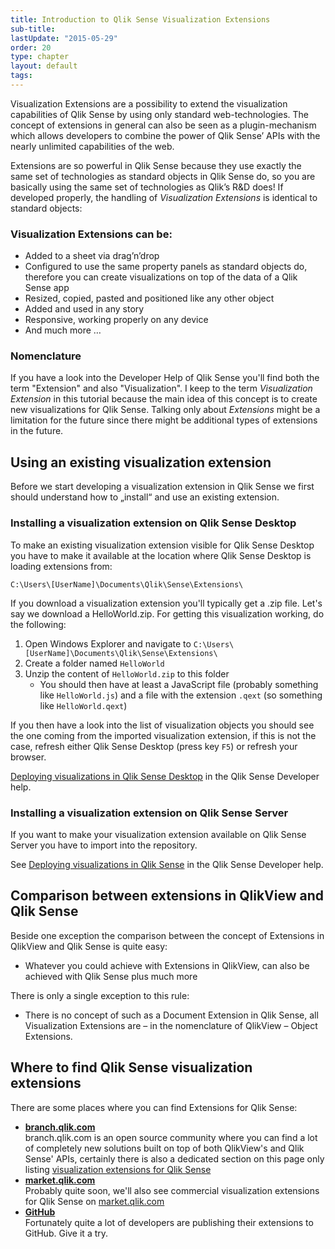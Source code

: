 ```yaml
---
title: Introduction to Qlik Sense Visualization Extensions
sub-title: 
lastUpdate: "2015-05-29"
order: 20
type: chapter
layout: default
tags:
---
```


Visualization Extensions are a possibility to extend the visualization capabilities of Qlik Sense by using only standard web-technologies. The concept of extensions in general can also be seen as a plugin-mechanism which allows developers to combine the power of Qlik Sense’ APIs with the nearly unlimited capabilities of the web.

Extensions are so powerful in Qlik Sense because they use exactly the same set of technologies as standard objects in Qlik Sense do, so you are basically using the same set of technologies as Qlik’s R&D does!
If developed properly, the handling of _Visualization Extensions_ is identical to standard objects:

### Visualization Extensions can be:
-	Added to a sheet via drag’n’drop
-	Configured to use the same property panels as standard objects do, therefore you can create visualizations on top of the data of a Qlik Sense app
-	Resized, copied, pasted and positioned like any other object
-	Added and used in any story
-	Responsive, working properly on any device
-	And much more …

### Nomenclature
If you have a look into the Developer Help of Qlik Sense you'll find both the term "Extension" and also "Visualization". I keep to the term _Visualization Extension_ in this tutorial because the main idea of this concept is to create new visualizations for Qlik Sense. Talking only about _Extensions_ might be a limitation for the future since there might be additional types of extensions in the future.

## Using an existing visualization extension
Before we start developing a visualization extension in Qlik Sense we first should understand how to „install“ and use an existing extension.

### Installing a visualization extension on Qlik Sense Desktop

To make an existing visualization extension visible for Qlik Sense Desktop you have to make it available at the location where Qlik Sense Desktop is loading extensions from:

`C:\Users\[UserName]\Documents\Qlik\Sense\Extensions\`

If you download a visualization extension you'll typically get a .zip file. Let's say we download a HelloWorld.zip. For getting this visualization working, do the following:

1. Open Windows Explorer and navigate to `C:\Users\[UserName]\Documents\Qlik\Sense\Extensions\`
2. Create a folder named `HelloWorld`
3. Unzip the content of `HelloWorld.zip` to this folder
	* You should then have at least a JavaScript file (probably something like `HelloWorld.js`) and a file with the extension `.qext` (so something like `HelloWorld.qext`)

If you then have a look into the list of visualization objects you should see the one coming from the imported visualization extension, if this is not the case, refresh either Qlik Sense Desktop (press key `F5`) or refresh your browser.

[Deploying visualizations in Qlik Sense Desktop](http://help.qlik.com/sense/en-us/developer/#../Subsystems/Workbench/Content/BuildingExtensions/HowTos/deploy-extensions.htm) in the Qlik Sense Developer help.


### Installing a visualization extension on Qlik Sense Server

If you want to make your visualization extension available on Qlik Sense Server you have to import into the repository.

See [Deploying visualizations in Qlik Sense](http://help.qlik.com/sense/en-us/developer/#../Subsystems/Workbench/Content/BuildingExtensions/HowTos/deploy-extensions.htm) in the Qlik Sense Developer help.

## Comparison between extensions in QlikView and Qlik Sense

Beside one exception the comparison between the concept of Extensions in QlikView and Qlik Sense is quite easy:

* Whatever you could achieve with Extensions in QlikView, can also be achieved with Qlik Sense plus much more

There is only a single exception to this rule:
* There is no concept of such as a Document Extension in Qlik Sense, all Visualization Extensions are – in the nomenclature of QlikView – Object Extensions.


## Where to find Qlik Sense visualization extensions
There are some places where you can find Extensions for Qlik Sense:

* **[branch.qlik.com](http://branch.qlik.com)**  
branch.qlik.com is an open source community where you can find a lot of completely new solutions built on top of both QlikView's and Qlik Sense' APIs, certainly there is also a dedicated section on this page only listing [visualization extensions for Qlik Sense](http://branch.qlik.com/projects/forumdisplay.php?22-Object-Extensions)
* **[market.qlik.com](http://market.qlik.com)**  
Probably quite soon, we'll also see commercial visualization extensions for Qlik Sense on [market.qlik.com](http://market.qlik.com)
* **[GitHub](http://github.com)**  
Fortunately quite a lot of developers are publishing their extensions to GitHub. Give it a try.

